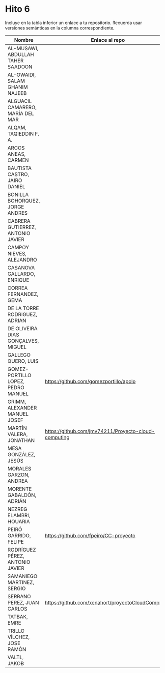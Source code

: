 # Hito 6

Incluye en la tabla inferior un enlace a tu repositorio. Recuerda usar
versiones semánticas en la columna correspondiente. 

| Nombre   | Enlace al repo | Versión |
|----------|--------------- |---------|
| AL-MUSAWI,  ABDULLAH TAHER SAADOON | | |
| AL-OWAIDI,  SALAM GHANIM NAJEEB | | |
| ALGUACIL CAMARERO,  MARÍA DEL MAR | | |
| ALQAM,  TAQIEDDIN F. A. | | |
| ARCOS ANEAS, CARMEN | | |
| BAUTISTA CASTRO,  JAIRO DANIEL | | |
| BONILLA BOHORQUEZ,  JORGE ANDRES | | |
| CABRERA GUTIERREZ,  ANTONIO JAVIER | | |
| CAMPOY NIEVES, ALEJANDRO | | |
| CASANOVA GALLARDO, ENRIQUE | | |
| CORREA FERNANDEZ,  GEMA | | |
| DE LA TORRE RODRIGUEZ,  ADRIAN | | |
| DE OLIVEIRA DIAS GONÇALVES, MIGUEL | | |
| GALLEGO QUERO,  LUIS | | |
| GOMEZ-PORTILLO LOPEZ,  PEDRO MANUEL | https://github.com/gomezportillo/apolo | 6.1.1 |
| GRIMM,  ALEXANDER MANUEL JOSEF | | |
| MARTÍN VALERA, JONATHAN | https://github.com/jmv74211/Proyecto-cloud-computing | 6.1 |
| MESA GONZÁLEZ, JESÚS |  | |
| MORALES GARZON,  ANDREA | | |
| MORENTE GABALDÓN, ADRIÁN | | |
| NEZREG ELAMBRI,   HOUARIA | | |
| PEIRÓ GARRIDO,  FELIPE | https://github.com/fpeiro/CC-proyecto | 6 |
| RODRÍGUEZ PÉREZ, ANTONIO JAVIER | | |
| SAMANIEGO MARTINEZ,  SERGIO | | |
| SERRANO PEREZ,  JUAN CARLOS | https://github.com/xenahort/proyectoCloudComputing | 5 |
| TATBAK,  EMRE | | |
| TRILLO VÍLCHEZ,  JOSE RAMÓN | | |
| VALTL,  JAKOB | | |
